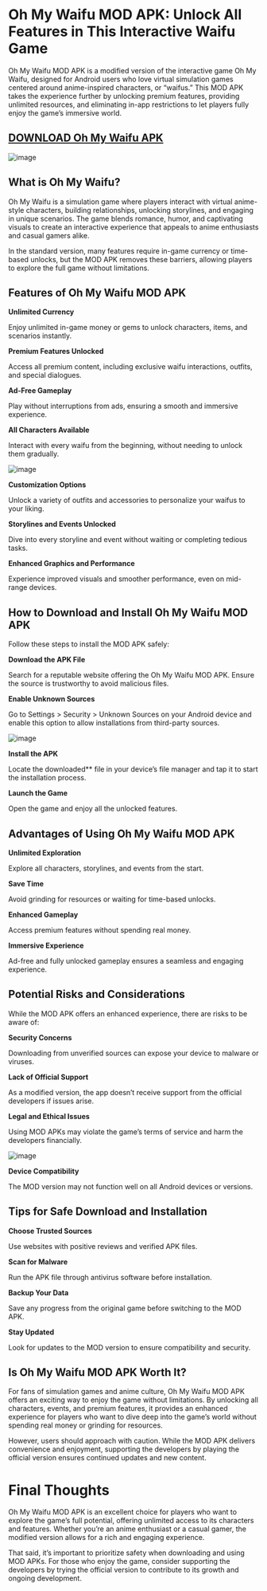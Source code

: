 # Oh My Waifu MOD APK: Unlock All Features in This Interactive Waifu Game

Oh My Waifu MOD APK is a modified version of the interactive game Oh My Waifu, designed for Android users who love virtual simulation games centered around anime-inspired characters, or “waifus.” This MOD APK takes the experience further by unlocking premium features, providing unlimited resources, and eliminating in-app restrictions to let players fully enjoy the game’s immersive world.

## [DOWNLOAD Oh My Waifu APK](https://modfyp.io/oh-my-waifu/)

![image](https://github.com/user-attachments/assets/b598dc19-30da-4e50-b5f9-1cdfbf1fcfde)


## What is Oh My Waifu?

Oh My Waifu is a simulation game where players interact with virtual anime-style characters, building relationships, unlocking storylines, and engaging in unique scenarios. The game blends romance, humor, and captivating visuals to create an interactive experience that appeals to anime enthusiasts and casual gamers alike.

In the standard version, many features require in-game currency or time-based unlocks, but the MOD APK removes these barriers, allowing players to explore the full game without limitations.

## Features of Oh My Waifu MOD APK

**Unlimited Currency**

Enjoy unlimited in-game money or gems to unlock characters, items, and scenarios instantly.

**Premium Features Unlocked**

Access all premium content, including exclusive waifu interactions, outfits, and special dialogues.

**Ad-Free Gameplay**

Play without interruptions from ads, ensuring a smooth and immersive experience.

**All Characters Available**

Interact with every waifu from the beginning, without needing to unlock them gradually.

![image](https://github.com/user-attachments/assets/b79bca20-e4ce-484a-b7c1-1c300294f82a)


**Customization Options**

Unlock a variety of outfits and accessories to personalize your waifus to your liking.

**Storylines and Events Unlocked**

Dive into every storyline and event without waiting or completing tedious tasks.

**Enhanced Graphics and Performance**

Experience improved visuals and smoother performance, even on mid-range devices.

## How to Download and Install Oh My Waifu MOD APK

Follow these steps to install the MOD APK safely:

**Download the APK File**

Search for a reputable website offering the Oh My Waifu MOD APK. Ensure the source is trustworthy to avoid malicious files.

**Enable Unknown Sources**

Go to Settings > Security > Unknown Sources on your Android device and enable this option to allow installations from third-party sources.

![image](https://github.com/user-attachments/assets/b364ec36-9240-4dbb-a9e1-18b0b396685d)


**Install the APK**

Locate the downloaded** file in your device’s file manager and tap it to start the installation process.

**Launch the Game**

Open the game and enjoy all the unlocked features.

## Advantages of Using Oh My Waifu MOD APK

**Unlimited Exploration**

Explore all characters, storylines, and events from the start.

**Save Time**

Avoid grinding for resources or waiting for time-based unlocks.

**Enhanced Gameplay**

Access premium features without spending real money.

**Immersive Experience**

Ad-free and fully unlocked gameplay ensures a seamless and engaging experience.

## Potential Risks and Considerations

While the MOD APK offers an enhanced experience, there are risks to be aware of:

**Security Concerns**

Downloading from unverified sources can expose your device to malware or viruses.

**Lack of Official Support**

As a modified version, the app doesn’t receive support from the official developers if issues arise.

**Legal and Ethical Issues**

Using MOD APKs may violate the game’s terms of service and harm the developers financially.

![image](https://github.com/user-attachments/assets/55c257ef-4d18-4456-9ac2-a16d24c6de39)


**Device Compatibility**

The MOD version may not function well on all Android devices or versions.

## Tips for Safe Download and Installation

**Choose Trusted Sources**

Use websites with positive reviews and verified APK files.

**Scan for Malware**

Run the APK file through antivirus software before installation.

**Backup Your Data**

Save any progress from the original game before switching to the MOD APK.

**Stay Updated**

Look for updates to the MOD version to ensure compatibility and security.

## Is Oh My Waifu MOD APK Worth It?

For fans of simulation games and anime culture, Oh My Waifu MOD APK offers an exciting way to enjoy the game without limitations. By unlocking all characters, events, and premium features, it provides an enhanced experience for players who want to dive deep into the game’s world without spending real money or grinding for resources.

However, users should approach with caution. While the MOD APK delivers convenience and enjoyment, supporting the developers by playing the official version ensures continued updates and new content.

# Final Thoughts

Oh My Waifu MOD APK is an excellent choice for players who want to explore the game’s full potential, offering unlimited access to its characters and features. Whether you’re an anime enthusiast or a casual gamer, the modified version allows for a rich and engaging experience.

That said, it’s important to prioritize safety when downloading and using MOD APKs. For those who enjoy the game, consider supporting the developers by trying the official version to contribute to its growth and ongoing development.

